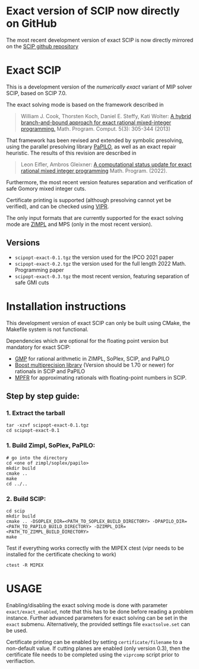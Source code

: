 # Exact version of SCIP now directly on GitHub
The most recent development version of exact SCIP is now directly mirrored on the [SCIP github repository](https://github.com/scipopt/scip/tree/exact-rational)

# Exact SCIP
This is a development version of the *numerically exact* variant of MIP solver SCIP, based on SCIP 7.0.

The exact solving mode is based on the framework described in
> William J. Cook, Thorsten Koch, Daniel E. Steffy, Kati Wolter: [A hybrid branch-and-bound approach for exact rational mixed-integer programming.](https://doi.org/10.1007/s12532-013-0055-6) Math. Program. Comput. 5(3): 305-344 (2013)

That framework has been revised and extended by symbolic presolving, using the parallel presolving library [PaPILO](https://github.com/lgottwald/PaPILO), as well as an exact repair heuristic.
The results of this revision are described in
> Leon Eifler, Ambros Gleixner: [A computational status update for exact rational mixed integer programming](https://doi.org/10.1007/s10107-021-01749-5)  Math. Program. (2022).

Furthermore, the most recent version features separation and verification of safe Gomory mixed integer cuts.

Certificate printing is supported (although presolving cannot yet be verified), and can be checked using [VIPR](https://github.com/lgottwald/PaPILO).

The only input formats that are currently supported for the exact solving mode are [ZIMPL](https://zimpl.zib.de/) and MPS (only in the most recent version).

## Versions

* `scipopt-exact-0.1.tgz` the version used for the IPCO 2021 paper
* `scipopt-exact-0.2.tgz` the version used for the full length 2022 Math. Programming paper
* `scipopt-exact-0.3.tgz` the most recent version, featuring separation of safe GMI cuts
# Installation instructions

This development version of exact SCIP can only be built using CMake, the Makefile system is not functional.

Dependencies which are optional for the floating point version but mandatory for exact SCIP:
* [GMP](https://gmplib.org/) for rational arithmetic in ZIMPL, SoPlex, SCIP, and PaPILO
* [Boost multiprecision library](https://www.boost.org/) (Version should be 1.70 or newer) for rationals in SCIP and PaPILO
* [MPFR](https://www.mpfr.org/) for approximating rationals with floating-point numbers in SCIP.

## Step by step guide:

### 1. Extract the tarball

```
tar -xzvf scipopt-exact-0.1.tgz
cd scipopt-exact-0.1
```

### 1. Build Zimpl, SoPlex, PaPILO:

```
# go into the directory
cd <one of zimpl/soplex/papilo>
mkdir build
cmake ..
make
cd ../..
```

### 2. Build SCIP:

```
cd scip
mkdir build
cmake .. -DSOPLEX_DIR=<PATH_TO_SOPLEX_BUILD_DIRECTORY> -DPAPILO_DIR=<PATH_TO_PAPILO_BUILD_DIRECTORY> -DZIMPL_DIR=<PATH_TO_ZIMPL_BUILD_DIRECTORY>
make
```

Test if everything works correctly with the MIPEX ctest (vipr needs to be installed for the certificate checking to work)

```
ctest -R MIPEX
```

# USAGE

Enabling/disabling the exact solving mode is done with parameter `exact/exact_enabled`, note that this has to be done before reading a problem instance. Further advanced parameters for exact solving can be set in the `exact` submenu.
Alternatively, the provided settings file `exactsolve.set` can be used.

Certificate printing can be enabled by setting `certificate/filename` to a non-default value. If cutting planes are enabled (only version 0.3), then the certificate file needs to be completed using the `viprcomp` script prior to verifiaction.


